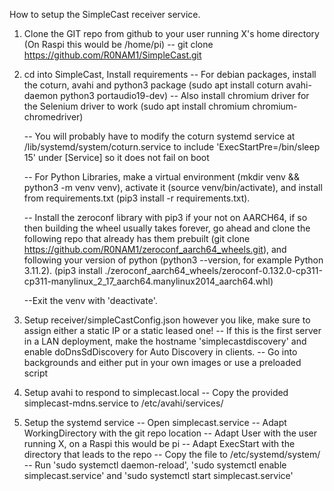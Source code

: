 How to setup the SimpleCast receiver service.

1. Clone the GIT repo from github to your user running X's home directory (On Raspi this would be /home/pi)
    -- git clone https://github.com/R0NAM1/SimpleCast.git

2. cd into SimpleCast, Install requirements
    -- For debian packages, install the coturn, avahi and python3 package (sudo apt install coturn avahi-daemon python3 portaudio19-dev)
        -- Also install chromium driver for the Selenium driver to work (sudo apt install chromium chromium-chromedriver)

    -- You will probably have to modify the coturn systemd service at /lib/systemd/system/coturn.service to include 'ExecStartPre=/bin/sleep 15' under [Service] so it does not fail on boot
 
    -- For Python Libraries, make a virtual environment (mkdir venv && python3 -m venv venv),
    activate it (source venv/bin/activate), and install from requirements.txt (pip3 install -r requirements.txt).

    -- Install the zeroconf library with pip3 if your not on AARCH64, if so then building the wheel usually takes forever, go ahead and clone the following repo that already has them prebuilt (git clone https://github.com/R0NAM1/zeroconf_aarch64_wheels.git), and following your version of python (python3 --version, for example Python 3.11.2). (pip3 install ./zeroconf_aarch64_wheels/zeroconf-0.132.0-cp311-cp311-manylinux_2_17_aarch64.manylinux2014_aarch64.whl)

    --Exit the venv with 'deactivate'.

3. Setup receiver/simpleCastConfig.json however you like, make sure to assign either a static IP or a static leased one!
    -- If this is the first server in a LAN deployment, make the hostname 'simplecastdiscovery' and enable doDnsSdDiscovery for Auto Discovery in clients.
    -- Go into backgrounds and either put in your own images or use a preloaded script

4. Setup avahi to respond to simplecast.local
    -- Copy the provided simplecast-mdns.service to /etc/avahi/services/

5. Setup the systemd service
    -- Open simplecast.service
    -- Adapt WorkingDirectory with the git repo location
    -- Adapt User with the user running X, on a Raspi this would be pi
    -- Adapt ExecStart with the directory that leads to the repo
    -- Copy the file to /etc/systemd/system/
    -- Run 'sudo systemctl daemon-reload', 'sudo systemctl enable simplecast.service' and 'sudo systemctl start simplecast.service'
